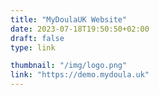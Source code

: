 ```yaml
---
title: "MyDoulaUK Website"
date: 2023-07-18T19:50:50+02:00
draft: false
type: link

thumbnail: "/img/logo.png"
link: "https://demo.mydoula.uk"
---
```

